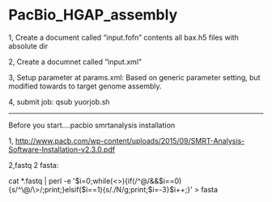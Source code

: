 # PacBio_HGAP_assembly

   1, Create a document called “input.fofn” contents all bax.h5 files with absolute dir
  
   2, Create a documnet called “input.xml”
  
   3, Setup parameter at params.xml: Based on generic parameter setting, but modified towards to target genome assembly.
  
   4, submit job: qsub yuorjob.sh 
   
   ***
 
 
   Before you start....pacbio smrtanalysis installation
   
   1, http://www.pacb.com/wp-content/uploads/2015/09/SMRT-Analysis-Software-Installation-v2.3.0.pdf
   
   2,fastq 2 fasta: 
   
   
cat *.fastq | perl -e '$i=0;while(<>){if(/^\@/&&$i==0){s/^\@/\>/;print;}elsif($i==1){s/\./N/g;print;$i=-3}$i++;}' > fasta
